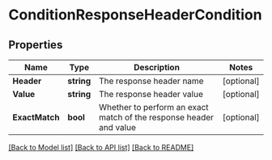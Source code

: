# ConditionResponseHeaderCondition

## Properties

Name | Type | Description | Notes
------------ | ------------- | ------------- | -------------
**Header** | **string** | The response header name | [optional] 
**Value** | **string** | The response header value | [optional] 
**ExactMatch** | **bool** | Whether to perform an exact match of the response header and value | [optional] 

[[Back to Model list]](../README.md#documentation-for-models) [[Back to API list]](../README.md#documentation-for-api-endpoints) [[Back to README]](../README.md)


